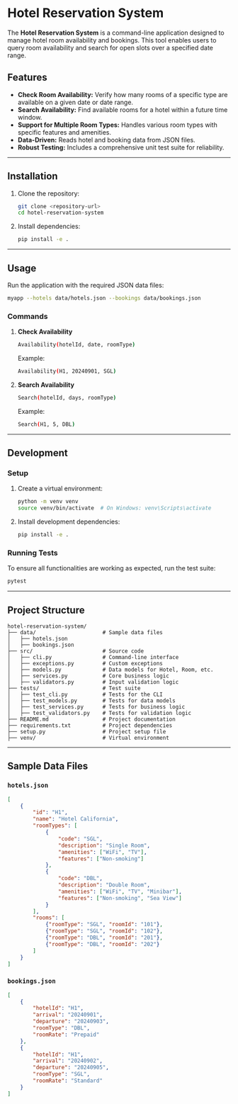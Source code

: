 
# Hotel Reservation System

The **Hotel Reservation System** is a command-line application designed to manage hotel room availability and bookings. This tool enables users to query room availability and search for open slots over a specified date range.

## Features

- **Check Room Availability:** Verify how many rooms of a specific type are available on a given date or date range.
- **Search Availability:** Find available rooms for a hotel within a future time window.
- **Support for Multiple Room Types:** Handles various room types with specific features and amenities.
- **Data-Driven:** Reads hotel and booking data from JSON files.
- **Robust Testing:** Includes a comprehensive unit test suite for reliability.

---

## Installation

1. Clone the repository:
   ```bash
   git clone <repository-url>
   cd hotel-reservation-system
   ```

2. Install dependencies:
   ```bash
   pip install -e .
   ```

---

## Usage

Run the application with the required JSON data files:

```bash
myapp --hotels data/hotels.json --bookings data/bookings.json
```

### Commands
1. **Check Availability**
   ```bash
   Availability(hotelId, date, roomType)
   ```
   Example:
   ```bash
   Availability(H1, 20240901, SGL)
   ```

2. **Search Availability**
   ```bash
   Search(hotelId, days, roomType)
   ```
   Example:
   ```bash
   Search(H1, 5, DBL)
   ```

---

## Development

### Setup
1. Create a virtual environment:
   ```bash
   python -m venv venv
   source venv/bin/activate  # On Windows: venv\Scripts\activate
   ```

2. Install development dependencies:
   ```bash
   pip install -e .
   ```

### Running Tests
To ensure all functionalities are working as expected, run the test suite:

```bash
pytest
```

---

## Project Structure

```plaintext
hotel-reservation-system/
├── data/                     # Sample data files
│   ├── hotels.json
│   ├── bookings.json
├── src/                      # Source code
│   ├── cli.py                # Command-line interface
│   ├── exceptions.py         # Custom exceptions
│   ├── models.py             # Data models for Hotel, Room, etc.
│   ├── services.py           # Core business logic
│   ├── validators.py         # Input validation logic
├── tests/                    # Test suite
│   ├── test_cli.py           # Tests for the CLI
│   ├── test_models.py        # Tests for data models
│   ├── test_services.py      # Tests for business logic
│   ├── test_validators.py    # Tests for validation logic
├── README.md                 # Project documentation
├── requirements.txt          # Project dependencies
├── setup.py                  # Project setup file
├── venv/                     # Virtual environment
```

---

## Sample Data Files

### `hotels.json`
```json
[
    {
        "id": "H1",
        "name": "Hotel California",
        "roomTypes": [
            {
                "code": "SGL",
                "description": "Single Room",
                "amenities": ["WiFi", "TV"],
                "features": ["Non-smoking"]
            },
            {
                "code": "DBL",
                "description": "Double Room",
                "amenities": ["WiFi", "TV", "Minibar"],
                "features": ["Non-smoking", "Sea View"]
            }
        ],
        "rooms": [
            {"roomType": "SGL", "roomId": "101"},
            {"roomType": "SGL", "roomId": "102"},
            {"roomType": "DBL", "roomId": "201"},
            {"roomType": "DBL", "roomId": "202"}
        ]
    }
]
```

### `bookings.json`
```json
[
    {
        "hotelId": "H1",
        "arrival": "20240901",
        "departure": "20240903",
        "roomType": "DBL",
        "roomRate": "Prepaid"
    },
    {
        "hotelId": "H1",
        "arrival": "20240902",
        "departure": "20240905",
        "roomType": "SGL",
        "roomRate": "Standard"
    }
]
```